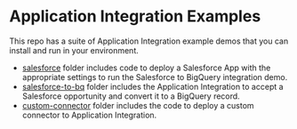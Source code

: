 # Application Integration Examples

This repo has a suite of Application Integration example demos that you can install and run in your environment. 

* [salesforce](./salesforce/) folder includes code to deploy a Salesforce App with the appropriate settings to run the Salesforce to BigQuery integration demo.
* [salesforce-to-bq](./salesforce-to-bq/) folder includes the Application Integration to accept a Salesforce opportunity and convert it to a BigQuery record.
* [custom-connector](./custom-connector/) folder includes the code to deploy a custom connector to Application Integration.
